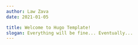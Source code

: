 ```yaml
---
author: Law Zava
date: 2021-01-05

title: Welcome to Hugo Template!
slogan: Everything will be fine... Eventually...
---
```


